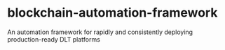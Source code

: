 # blockchain-automation-framework
An automation framework for rapidly and consistently deploying production-ready DLT platforms
